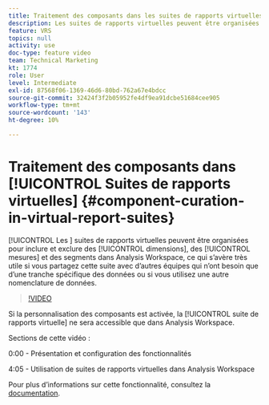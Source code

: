 ```yaml
---
title: Traitement des composants dans les suites de rapports virtuelles
description: Les suites de rapports virtuelles peuvent être organisées de manière à inclure et exclure des dimensions, des mesures et des segments dans Analysis Workspace, ce qui s’avère très utile si vous partagez ces données avec d’autres équipes qui n’ont besoin que d’une tranche spécifique des données ou si vous utilisez une autre nomenclature de données.
feature: VRS
topics: null
activity: use
doc-type: feature video
team: Technical Marketing
kt: 1774
role: User
level: Intermediate
exl-id: 87568f06-1369-46d6-80bd-762a67e4bdcc
source-git-commit: 32424f3f2b05952fe4df9ea91dcbe51684cee905
workflow-type: tm+mt
source-wordcount: '143'
ht-degree: 10%

---
```


# Traitement des composants dans [!UICONTROL Suites de rapports virtuelles] {#component-curation-in-virtual-report-suites}

[!UICONTROL Les ] suites de rapports virtuelles peuvent être organisées pour inclure et exclure des  [!UICONTROL dimensions], des  [!UICONTROL mesures] et des   segments dans Analysis Workspace, ce qui s’avère très utile si vous partagez cette suite avec d’autres équipes qui n’ont besoin que d’une tranche spécifique des données ou si vous utilisez une autre nomenclature de données.

>[!VIDEO](https://video.tv.adobe.com/v/23544/?quality=12)

Si la personnalisation des composants est activée, la [!UICONTROL suite de rapports virtuelle] ne sera accessible que dans Analysis Workspace.

Sections de cette vidéo :

0:00 - Présentation et configuration des fonctionnalités

4:05 - Utilisation de suites de rapports virtuelles dans Analysis Workspace

Pour plus dʼinformations sur cette fonctionnalité, consultez la [documentation](https://marketing.adobe.com/resources/help/en_US/reference/vrs-components.html).
